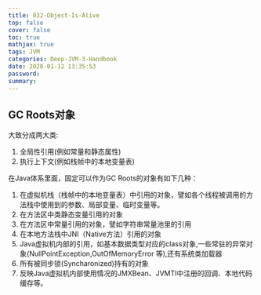 ```yaml
---
title: 032-Object-Is-Alive
top: false
cover: false
toc: true
mathjax: true
tags: JVM
categories: Deep-JVM-3-Handbook
date: 2020-01-12 13:35:53
password:
summary:
---
```


## GC Roots对象
大致分成两大类:
1. 全局性引用(例如常量和静态属性)
2. 执行上下文(例如栈帧中的本地变量表)

在Java体系里面，固定可以作为GC Roots的对象有如下几种：
1. 在虚拟机栈（栈帧中的本地变量表）中引用的对象，譬如各个线程被调用的方法栈中使用到的参数、局部变量、临时变量等。
2. 在方法区中类静态变量引用的对象
3. 在方法区中常量引用的对象，譬如字符串常量池里的引用
4. 在本地方法栈中JNI（Native方法）引用的对象
5. Java虚拟机内部的引用，如基本数据类型对应的class对象,一些常驻的异常对象(NullPointException,OutOfMemoryError 等),还有系统类加载器
6. 所有被同步锁(Syncharonized)持有的对象
7. 反映Java虚拟机内部使用情况的JMXBean、JVMTI中注册的回调、本地代码缓存等。
